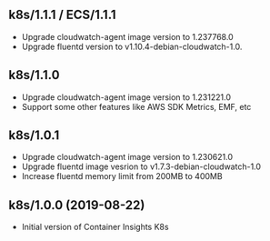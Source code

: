 ## k8s/1.1.1 / ECS/1.1.1
- Upgrade cloudwatch-agent image version to 1.237768.0
- Upgrade fluentd version to v1.10.4-debian-cloudwatch-1.0.

## k8s/1.1.0
- Upgrade cloudwatch-agent image version to 1.231221.0
- Support some other features like AWS SDK Metrics, EMF, etc

## k8s/1.0.1
- Upgrade cloudwatch-agent image version to 1.230621.0
- Upgrade fluentd image vesrion to v1.7.3-debian-cloudwatch-1.0
- Increase fluentd memory limit from 200MB to 400MB

## k8s/1.0.0 (2019-08-22)
- Initial version of Container Insights K8s
